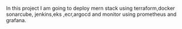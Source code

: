 In this project I am going to deploy mern stack using terraform,docker sonarcube, jenkins,eks ,ecr,argocd and monitor using prometheus and grafana.

